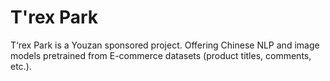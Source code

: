# T'rex Park
T‘rex Park is a Youzan sponsored project. Offering Chinese NLP and image models pretrained from E-commerce datasets (product titles, comments, etc.).
